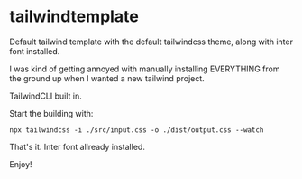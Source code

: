 # tailwindtemplate
Default tailwind template with the default tailwindcss theme, along with inter font installed.

I was kind of getting annoyed with manually installing EVERYTHING from the ground up when I wanted a new tailwind project.

TailwindCLI built in.

Start the building with:
```
npx tailwindcss -i ./src/input.css -o ./dist/output.css --watch
```

That's it. Inter font allready installed.

Enjoy!
